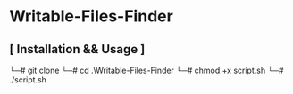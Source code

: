 # Writable-Files-Finder


## [ Installation && Usage ] 

└─# git clone 
└─# cd .\Writable-Files-Finder
└─#  chmod +x script.sh
└─#  ./script.sh
